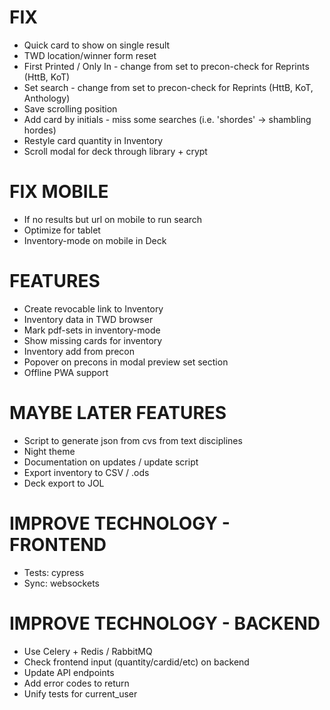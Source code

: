 # FIX
* Quick card to show on single result
* TWD location/winner form reset
* First Printed / Only In - change from set to precon-check for Reprints (HttB, KoT)
* Set search - change from set to precon-check for Reprints (HttB, KoT, Anthology)
* Save scrolling position
* Add card by initials - miss some searches (i.e. 'shordes' -> shambling hordes)
* Restyle card quantity in Inventory
* Scroll modal for deck through library + crypt

# FIX MOBILE
* If no results but url on mobile to run search
* Optimize for tablet
* Inventory-mode on mobile in Deck

# FEATURES
* Create revocable link to Inventory
* Inventory data in TWD browser
* Mark pdf-sets in inventory-mode
* Show missing cards for inventory
* Inventory add from precon
* Popover on precons in modal preview set section
* Offline PWA support

# MAYBE LATER FEATURES
* Script to generate json from cvs from text disciplines
* Night theme
* Documentation on updates / update script
* Export inventory to CSV / .ods
* Deck export to JOL

# IMPROVE TECHNOLOGY - FRONTEND
* Tests: cypress
* Sync: websockets

# IMPROVE TECHNOLOGY - BACKEND
* Use Celery + Redis / RabbitMQ
* Check frontend input (quantity/cardid/etc) on backend
* Update API endpoints
* Add error codes to return
* Unify tests for current_user
